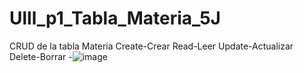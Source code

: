 # Ulll_p1_Tabla_Materia_5J
CRUD de la tabla Materia Create-Crear Read-Leer Update-Actualizar Delete-Borrar 
-![image](https://github.com/user-attachments/assets/30805344-91ec-4bfe-b44c-4569f1a8b17d)
